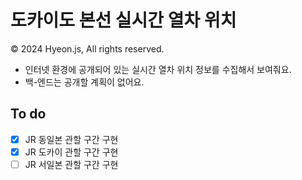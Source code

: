 # 도카이도 본선 실시간 열차 위치
© 2024 Hyeon.js, All rights reserved.

- 인터넷 환경에 공개되어 있는 실시간 열차 위치 정보를 수집해서 보여줘요.
- 백-엔드는 공개할 계획이 없어요.

## To do
 - [x] JR 동일본 관할 구간 구현
 - [x] JR 도카이 관할 구간 구현
 - [ ] JR 서일본 관할 구간 구현
